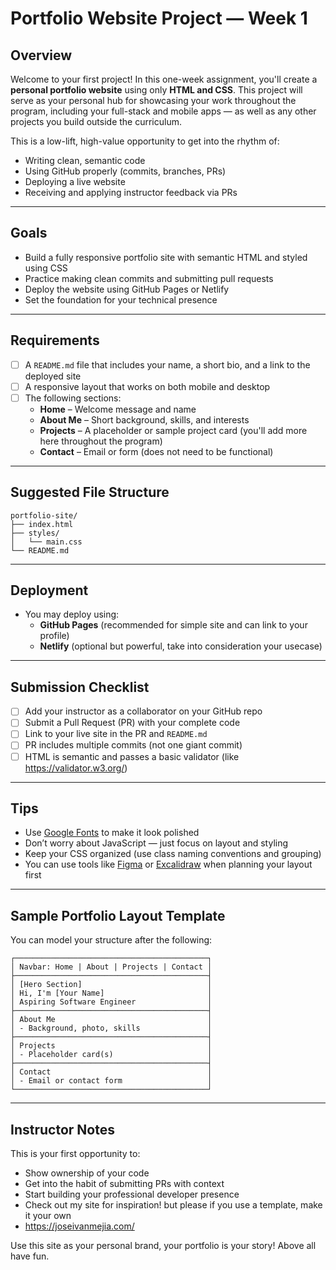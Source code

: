 # Portfolio Website Project — Week 1

## Overview
Welcome to your first project! In this one-week assignment, you'll create a **personal portfolio website** using only **HTML and CSS**. This project will serve as your personal hub for showcasing your work throughout the program, including your full-stack and mobile apps — as well as any other projects you build outside the curriculum.

This is a low-lift, high-value opportunity to get into the rhythm of:
- Writing clean, semantic code
- Using GitHub properly (commits, branches, PRs)
- Deploying a live website
- Receiving and applying instructor feedback via PRs

---

## Goals
- Build a fully responsive portfolio site with semantic HTML and styled using CSS
- Practice making clean commits and submitting pull requests
- Deploy the website using GitHub Pages or Netlify
- Set the foundation for your technical presence

---

## Requirements
- [ ] A `README.md` file that includes your name, a short bio, and a link to the deployed site
- [ ] A responsive layout that works on both mobile and desktop
- [ ] The following sections:
  - **Home** – Welcome message and name
  - **About Me** – Short background, skills, and interests
  - **Projects** – A placeholder or sample project card (you'll add more here throughout the program)
  - **Contact** – Email or form (does not need to be functional)

---

## Suggested File Structure
```
portfolio-site/
├── index.html
├── styles/
│   └── main.css
└── README.md
```

---

## Deployment
- You may deploy using:
  - **GitHub Pages** (recommended for simple site and can link to your profile)
  - **Netlify** (optional but powerful, take into consideration your usecase)

---

## Submission Checklist
- [ ] Add your instructor as a collaborator on your GitHub repo
- [ ] Submit a Pull Request (PR) with your complete code
- [ ] Link to your live site in the PR and `README.md`
- [ ] PR includes multiple commits (not one giant commit)
- [ ] HTML is semantic and passes a basic validator (like https://validator.w3.org/)

---

## Tips
- Use [Google Fonts](https://fonts.google.com/) to make it look polished
- Don’t worry about JavaScript — just focus on layout and styling
- Keep your CSS organized (use class naming conventions and grouping)
- You can use tools like [Figma](https://www.figma.com/) or [Excalidraw](https://excalidraw.com/) when planning your layout first

---

## Sample Portfolio Layout Template
You can model your structure after the following:

```
┌───────────────────────────────────────────┐
│ Navbar: Home | About | Projects | Contact │
├───────────────────────────────────────────┤
│ [Hero Section]                            │
│ Hi, I'm [Your Name]                       │
│ Aspiring Software Engineer                │
├───────────────────────────────────────────┤
│ About Me                                  │
│ - Background, photo, skills               │
├───────────────────────────────────────────┤
│ Projects                                  │
│ - Placeholder card(s)                     │
├───────────────────────────────────────────┤
│ Contact                                   │
│ - Email or contact form                   │
└───────────────────────────────────────────┘
```

---

## Instructor Notes
This is your first opportunity to:
- Show ownership of your code
- Get into the habit of submitting PRs with context
- Start building your professional developer presence
- Check out my site for inspiration! but please if you use a template, make it your own
- https://joseivanmejia.com/

Use this site as your personal brand, your portfolio is your story! Above all have fun. 